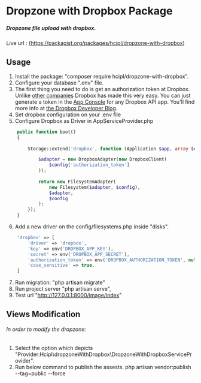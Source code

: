 # Dropzone with Dropbox Package

##### Dropzone file upload with dropbox.

Live url : (https://packagist.org/packages/hcipl/dropzone-with-dropbox)

## Usage
1. Install the package: "composer require hcipl/dropzone-with-dropbox".
2. Configure your database ".env" file.
3. The first thing you need to do is get an authorization token at Dropbox. Unlike [other companies](https://google.com) Dropbox has made this very easy. You can just generate a token in the [App Console](https://www.dropbox.com/developers/apps) for any Dropbox API app. You'll find more info at [the Dropbox Developer Blog](https://blogs.dropbox.com/developers/2014/05/generate-an-access-token-for-your-own-account/).
4. Set dropbox configuration on your .env file
5. Configure Dropbox as Driver in AppServiceProvider.php 

```php
    public function boot()
    {
    	
        Storage::extend('dropbox', function (Application $app, array $config) {

            $adapter = new DropboxAdapter(new DropboxClient(
                $config['authorization_token']
            ));
   
            return new FilesystemAdapter(
                new Filesystem($adapter, $config),
                $adapter,
                $config
            );
        });
    }
```    

6. Add a new driver on the config/filesystems.php inside "disks".

```php
	'dropbox' => [
        'driver' => 'dropbox',
        'key' => env('DROPBOX_APP_KEY'),
        'secret' => env('DROPBOX_APP_SECRET'),
        'authorization_token' => env('DROPBOX_AUTHORIZATION_TOKEN', null),
        'case_sensitive' => true,
    ]
```

7. Run migration: "php artisan migrate"
8. Run project server "php artisan serve",
9. Test url "http://127.0.0.1:8000/image/index"

## Views Modification
###### In order to modify the dropzone:
1. Select the option which depicts "Provider:Hcipl\dropzoneWithDropbox\DropzoneWithDropboxServiceProvider".
2. Run below command to publish the assests.
php artisan vendor:publish --tag=public --force
